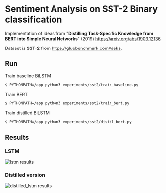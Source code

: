 # Sentiment Analysis on SST-2 Binary classification


Implementation of ideas from "**Distilling Task-Specific Knowledge from BERT into Simple Neural Networks**" (2019) https://arxiv.org/abs/1903.12136 

Dataset is **SST-2** from https://gluebenchmark.com/tasks.

## Run 


Train baseline BiLSTM

```bash
$ PYTHONPATH=/app python3 experiments/sst2/train_baseline.py
```

Train BERT

```bash
$ PYTHONPATH=/app python3 experiments/sst2/train_bert.py
```

Train distilled BiLSTM

```bash
$ PYTHONPATH=/app python3 experiments/sst2/distil_bert.py
```


## Results

### LSTM

![lstm results](https://github.com/pvgladkov/knowledge-distillation/blob/master/experiments/sst2/images/lstm.png)


### Distilled version

![distilled_lstm results](https://github.com/pvgladkov/knowledge-distillation/blob/master/experiments/sst2/images/distil_lstm.png)



